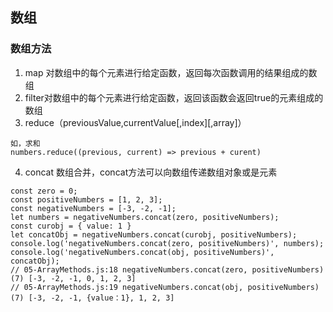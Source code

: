 ## 数组

### 数组方法
1. map 对数组中的每个元素进行给定函数，返回每次函数调用的结果组成的数组
2. filter对数组中的每个元素进行给定函数，返回该函数会返回true的元素组成的数组
3. reduce（previousValue,currentValue[,index][,array]）
```
如，求和
numbers.reduce((previous, current) => previous + curent)
```
4. concat 数组合并，concat方法可以向数组传递数组对象或是元素
```
const zero = 0;
const positiveNumbers = [1, 2, 3];
const negativeNumbers = [-3, -2, -1];
let numbers = negativeNumbers.concat(zero, positiveNumbers);
const curobj = { value: 1 }
let concatObj = negativeNumbers.concat(curobj, positiveNumbers);
console.log('negativeNumbers.concat(zero, positiveNumbers)', numbers);
console.log('negativeNumbers.concat(obj, positiveNumbers)', concatObj);
// 05-ArrayMethods.js:18 negativeNumbers.concat(zero, positiveNumbers) (7) [-3, -2, -1, 0, 1, 2, 3]
// 05-ArrayMethods.js:19 negativeNumbers.concat(obj, positiveNumbers) (7) [-3, -2, -1, {value：1}, 1, 2, 3]
```
